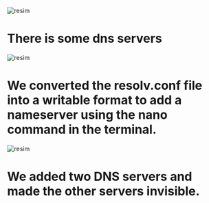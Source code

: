 ![resim](https://github.com/user-attachments/assets/2c6c7ec0-dc3d-4b76-943d-6a66481983f1)
# There is some dns servers

![resim](https://github.com/user-attachments/assets/53b5a532-8a57-4878-808a-25d48ee79863)
# We converted the resolv.conf file into a writable format to add a nameserver using the nano command in the terminal.


![resim](https://github.com/user-attachments/assets/86ca28fd-2059-45cf-8dd3-4c0214fabb8f)
# We added two DNS servers and made the other servers invisible.






















